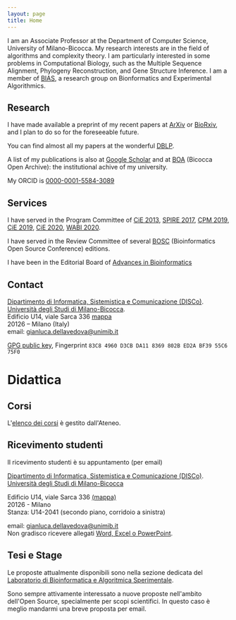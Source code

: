 ```yaml
---
layout: page
title: Home
---
```


I am an Associate Professor at the Department of Computer Science,
University of Milano-Bicocca. My research interests are in the field
of algorithms and complexity theory. I am particularly interested in
some problems in Computational Biology, such as the Multiple Sequence
Alignment, Phylogeny Reconstruction, 
and Gene Structure Inference. I am a member of
[BIAS](http://algolab.eu/), a research
group on Bionformatics and Experimental Algorithmics.


## Research

I have made available a preprint of my recent papers at
[ArXiv](http://arxiv.org/a/dellavedova_g_1) or [BioRxiv](https://www.biorxiv.org/search/author1%3AGianluca%2BDella%2BVedova), and I plan to do so for
the foreseeable future.

You can find almost all my papers at the wonderful
[DBLP](http://dblp.org/pers/hc/v/Vedova:Gianluca_Della.html).

A list of my publications is also at
[Google Scholar](http://scholar.google.com/citations?user=0gaIFokAAAAJ)
and at
[BOA](https://boa.unimib.it/browse?type=author&amp;authority=rp06846)
(Bicocca Open Archive): the institutional achive of my university.


My ORCID is
[0000-0001-5584-3089](http://orcid.org/0000-0001-5584-3089)

## Services


I have served in the Program Committee of 
[CiE 2013](http://cie2013.disco.unimib.it/), 
[SPIRE 2017](http://pages.di.unipi.it/spire2017/), 
[CPM 2019](http://cpm2019.di.unipi.it/),
[CiE 2019](https://community.dur.ac.uk/cie.2019/),
[CiE 2020](https://cie2020.wordpress.com/),
[WABI 2020](http://algo2020.di.unipi.it/WABI2020/).

I have served in the Review Committee of several
[BOSC](https://www.open-bio.org/events/bosc/) (Bioinformatics Open Source
Conference) editions.


I have been in the Editorial Board of [Advances in Bioinformatics](http://www.hindawi.com/journals/abi/)


## Contact

[Dipartimento di Informatica, Sistemistica e Comunicazione (DISCo)](http://www.disco.unimib.it).  
[Università degli Studi di Milano-Bicocca](http://www.unimib.it).  
Edificio U14, viale Sarca 336
[mappa](http://osm.org/go/0CjF~Gbr~?layers=N&amp;m=)  
20126 – Milano (Italy)  
email: gianluca.dellavedova@unimib.it  

[GPG public key](http://keys.gnupg.net/pks/lookup?op=get&search=0xED2ABF3955C675F0),
Fingerprint `83C8 4960 D3CB DA11 8369 802B ED2A BF39 55C6 75F0`

#  Didattica

## Corsi

L'[elenco dei corsi](https://www.unimib.it/gianluca-della-vedova) è gestito dall'Ateneo.


## Ricevimento studenti

Il ricevimento studenti è su appuntamento (per email)


[Dipartimento di Informatica, Sistemistica
e Comunicazione (DISCo)](http://www.disco.unimib.it).  
[Università degli Studi di Milano-Bicocca](http://www.unimib.it)  

Edificio U14, viale Sarca 336
[(mappa)](https://www.openstreetmap.org/note/236583)  
20126 - Milano  
Stanza: U14-2041 (secondo piano, corridoio a sinistra)


email:
[gianluca.dellavedova@unimib.it](mailto://gianluca.dellavedova@unimib.it)  
Non gradisco ricevere allegati [Word, Excel o PowerPoint](http://www.fsf.org/philosophy/no-word-attachments.html).

## Tesi e Stage

Le proposte attualmente disponibili sono nella sezione dedicata del
[Laboratorio di Bioinformatica e Algoritmica Sperimentale](http://algolab.eu/category/stage/).

Sono sempre attivamente interessato a nuove proposte nell'ambito
dell'Open Source, specialmente per scopi scientifici. In questo caso è
meglio mandarmi una breve proposta per email.
